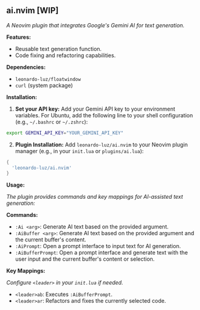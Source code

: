 ## ai.nvim [WIP]

*A Neovim plugin that integrates Google's Gemini AI for text generation.*

**Features:**

* Reusable text generation function.
* Code fixing and refactoring capabilities.

**Dependencies:**

* `leonardo-luz/floatwindow`
* `curl` (system package)

**Installation:**

1. **Set your API key:** Add your Gemini API key to your environment variables.  For Ubuntu, add the following line to your shell configuration (e.g., `~/.bashrc` or `~/.zshrc`):

```bash
export GEMINI_API_KEY="YOUR_GEMINI_API_KEY"
```

2. **Plugin Installation:** Add `leonardo-luz/ai.nvim` to your Neovim plugin manager (e.g., in your `init.lua` or `plugins/ai.lua`):

```lua
{
  'leonardo-luz/ai.nvim'
}
```

**Usage:**

*The plugin provides commands and key mappings for AI-assisted text generation:*

**Commands:**

* `:Ai <arg>`: Generate AI text based on the provided argument.
* `:AiBuffer <arg>`: Generate AI text based on the provided argument and the current buffer's content.
* `:AiPrompt`: Open a prompt interface to input text for AI generation.
* `:AiBufferPrompt`: Open a prompt interface and generate text with the user input and the current buffer's content or selection.

**Key Mappings:**

*Configure `<leader>` in your `init.lua` if needed.*

* `<leader>ab`:  Executes `:AiBufferPrompt`.
* `<leader>ar`: Refactors and fixes the currently selected code.

